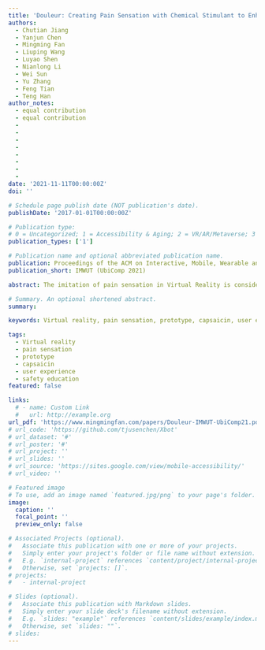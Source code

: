 ```yaml
---
title: 'Douleur: Creating Pain Sensation with Chemical Stimulant to Enhance User Experience in Virtual Reality'
authors:
  - Chutian Jiang
  - Yanjun Chen
  - Mingming Fan
  - Liuping Wang
  - Luyao Shen
  - Nianlong Li
  - Wei Sun
  - Yu Zhang
  - Feng Tian
  - Teng Han 
author_notes:
  - equal contribution
  - equal contribution
  - 
  - 
  -
  -
  -
  - 
  -
  -
date: '2021-11-11T00:00:00Z'
doi: ''

# Schedule page publish date (NOT publication's date).
publishDate: '2017-01-01T00:00:00Z'

# Publication type: 
# 0 = Uncategorized; 1 = Accessibility & Aging; 2 = VR/AR/Metaverse; 3 = Human-AI Collaboration; 4 = UX Methodology; 5 = Social Computing; 6 = Sensing;  7 = Thesis; 8 = Patent
publication_types: ['1']

# Publication name and optional abbreviated publication name.
publication: Proceedings of the ACM on Interactive, Mobile, Wearable and Ubiquitous Technologies (IMWUT) 2021
publication_short: IMWUT (UbiComp 2021)

abstract: The imitation of pain sensation in Virtual Reality is considered valuable for safety education and training but has been seldom studied. This paper presents Douleur, a wearable haptic device that renders intensity-adjustable pain sensations with chemical stimulants. Different from mechanical, thermal, or electric stimulation, chemical-induced pain is more close to burning sensations and long-lasting. Douleur consists of a microfluidic platform that precisely emits capsaicin onto the skin and a microneedling component to help the stimulant penetrate the epidermis layer to activate the trigeminal nerve efficiently. Moreover, it embeds a Peltier module to apply the heating or cooling stimulus to the affected area to adjust the level of pain on the skin. To better understand how people would react to the chemical stimulant, we conducted a first study to quantify the enhancement of the sensation by changing the capsaicin concentration, skin temperature, and time and to determine suitable capsaicin concentration levels. In the second study, we demonstrated that Douleur could render a variety of pain sensations in corresponding virtual reality applications. In sum, Douleur is the first wearable prototype that leverages a combination of capsaicin and Peltier to induce rich pain sensations and opens up a wide range of applications for safety education and more.

# Summary. An optional shortened abstract.
summary:

keywords: Virtual reality, pain sensation, prototype, capsaicin, user experience, safety education

tags:
  - Virtual reality
  - pain sensation
  - prototype
  - capsaicin
  - user experience
  - safety education
featured: false

links:
  # - name: Custom Link
  #   url: http://example.org
url_pdf: 'https://www.mingmingfan.com/papers/Douleur-IMWUT-UbiComp21.pdf'
# url_code: 'https://github.com/tjusenchen/Xbot'
# url_dataset: '#'
# url_poster: '#'
# url_project: ''
# url_slides: ''
# url_source: 'https://sites.google.com/view/mobile-accessibility/'
# url_video: ''

# Featured image
# To use, add an image named `featured.jpg/png` to your page's folder.
image:
  caption: ''
  focal_point: ''
  preview_only: false

# Associated Projects (optional).
#   Associate this publication with one or more of your projects.
#   Simply enter your project's folder or file name without extension.
#   E.g. `internal-project` references `content/project/internal-project/index.md`.
#   Otherwise, set `projects: []`.
# projects:
#   - internal-project

# Slides (optional).
#   Associate this publication with Markdown slides.
#   Simply enter your slide deck's filename without extension.
#   E.g. `slides: "example"` references `content/slides/example/index.md`.
#   Otherwise, set `slides: ""`.
# slides:
---
```


<!-- {{< youtube f9lO9tin4tw >}} -->


